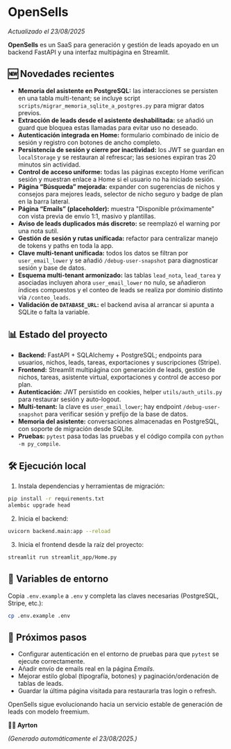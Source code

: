 # OpenSells

*Actualizado el 23/08/2025*

**OpenSells** es un SaaS para generación y gestión de leads apoyado en un backend FastAPI y una interfaz multipágina en Streamlit.

## 🆕 Novedades recientes

- **Memoria del asistente en PostgreSQL:** las interacciones se persisten en una tabla multi-tenant; se incluye script `scripts/migrar_memoria_sqlite_a_postgres.py` para migrar datos previos.
- **Extracción de leads desde el asistente deshabilitada:** se añadió un guard que bloquea estas llamadas para evitar uso no deseado.
- **Autenticación integrada en Home:** formulario combinado de inicio de sesión y registro con botones de ancho completo.
- **Persistencia de sesión y cierre por inactividad:** los JWT se guardan en `localStorage` y se restauran al refrescar; las sesiones expiran tras 20 minutos sin actividad.
- **Control de acceso uniforme:** todas las páginas excepto Home verifican sesión y muestran enlace a Home si el usuario no ha iniciado sesión.
- **Página “Búsqueda” mejorada:** expander con sugerencias de nichos y consejos para mejores leads, selector de nicho seguro y badge de plan en la barra lateral.
- **Página “Emails” (placeholder):** muestra "Disponible próximamente" con vista previa de envío 1:1, masivo y plantillas.
- **Aviso de leads duplicados más discreto:** se reemplazó el warning por una nota sutil.
- **Gestión de sesión y rutas unificada:** refactor para centralizar manejo de tokens y paths en toda la app.
- **Clave multi-tenant unificada:** todos los datos se filtran por `user_email_lower` y se añadió `/debug-user-snapshot` para diagnosticar sesión y base de datos.
- **Esquema multi-tenant armonizado:** las tablas `lead_nota`, `lead_tarea` y asociadas incluyen ahora `user_email_lower` no nulo, se añadieron índices compuestos y el conteo de leads se realiza por dominio distinto vía `/conteo_leads`.
- **Validación de `DATABASE_URL`:** el backend avisa al arrancar si apunta a SQLite o falta la variable.

## 📊 Estado del proyecto

- **Backend:** FastAPI + SQLAlchemy + PostgreSQL; endpoints para usuarios, nichos, leads, tareas, exportaciones y suscripciones (Stripe).
- **Frontend:** Streamlit multipágina con generación de leads, gestión de nichos, tareas, asistente virtual, exportaciones y control de acceso por plan.
- **Autenticación:** JWT persistido en cookies, helper `utils/auth_utils.py` para restaurar sesión y auto-logout.
- **Multi-tenant:** la clave es `user_email_lower`; hay endpoint `/debug-user-snapshot` para verificar sesión y prefijo de la base de datos.
- **Memoria del asistente:** conversaciones almacenadas en PostgreSQL, con soporte de migración desde SQLite.
- **Pruebas:** `pytest` pasa todas las pruebas y el código compila con `python -m py_compile`.

## 🛠️ Ejecución local

1. Instala dependencias y herramientas de migración:

```bash
pip install -r requirements.txt
alembic upgrade head
```

2. Inicia el backend:

```bash
uvicorn backend.main:app --reload
```

3. Inicia el frontend desde la raíz del proyecto:

```bash
streamlit run streamlit_app/Home.py
```

## 🔑 Variables de entorno

Copia `.env.example` a `.env` y completa las claves necesarias (PostgreSQL, Stripe, etc.):

```bash
cp .env.example .env
```

## 🚀 Próximos pasos

- Configurar autenticación en el entorno de pruebas para que `pytest` se ejecute correctamente.
- Añadir envío de emails real en la página *Emails*.
- Mejorar estilo global (tipografía, botones) y paginación/ordenación de tablas de leads.
- Guardar la última página visitada para restaurarla tras login o refresh.

OpenSells sigue evolucionando hacia un servicio estable de generación de leads con modelo freemium.

**👨‍💻 Ayrton**

*(Generado automáticamente el 23/08/2025.)*
